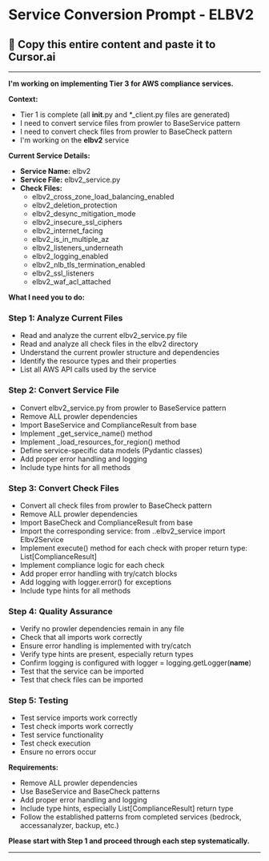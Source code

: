 # Service Conversion Prompt - ELBV2

## 🎯 Copy this entire content and paste it to Cursor.ai

---

**I'm working on implementing Tier 3 for AWS compliance services.**

**Context:**
- Tier 1 is complete (all __init__.py and *_client.py files are generated)
- I need to convert service files from prowler to BaseService pattern
- I need to convert check files from prowler to BaseCheck pattern
- I'm working on the **elbv2** service

**Current Service Details:**
- **Service Name:** elbv2
- **Service File:** elbv2_service.py
- **Check Files:** 
  - elbv2_cross_zone_load_balancing_enabled
  - elbv2_deletion_protection
  - elbv2_desync_mitigation_mode
  - elbv2_insecure_ssl_ciphers
  - elbv2_internet_facing
  - elbv2_is_in_multiple_az
  - elbv2_listeners_underneath
  - elbv2_logging_enabled
  - elbv2_nlb_tls_termination_enabled
  - elbv2_ssl_listeners
  - elbv2_waf_acl_attached

**What I need you to do:**

### Step 1: Analyze Current Files
- Read and analyze the current elbv2_service.py file
- Read and analyze all check files in the elbv2 directory
- Understand the current prowler structure and dependencies
- Identify the resource types and their properties
- List all AWS API calls used by the service

### Step 2: Convert Service File
- Convert elbv2_service.py from prowler to BaseService pattern
- Remove ALL prowler dependencies
- Import BaseService and ComplianceResult from base
- Implement _get_service_name() method
- Implement _load_resources_for_region() method
- Define service-specific data models (Pydantic classes)
- Add proper error handling and logging
- Include type hints for all methods

### Step 3: Convert Check Files
- Convert all check files from prowler to BaseCheck pattern
- Remove ALL prowler dependencies
- Import BaseCheck and ComplianceResult from base
- Import the corresponding service: from ..elbv2_service import Elbv2Service
- Implement execute() method for each check with proper return type: List[ComplianceResult]
- Implement compliance logic for each check
- Add proper error handling with try/catch blocks
- Add logging with logger.error() for exceptions
- Include type hints for all methods

### Step 4: Quality Assurance
- Verify no prowler dependencies remain in any file
- Check that all imports work correctly
- Ensure error handling is implemented with try/catch
- Verify type hints are present, especially return types
- Confirm logging is configured with logger = logging.getLogger(__name__)
- Test that the service can be imported
- Test that check files can be imported

### Step 5: Testing
- Test service imports work correctly
- Test check imports work correctly
- Test service functionality
- Test check execution
- Ensure no errors occur

**Requirements:**
- Remove ALL prowler dependencies
- Use BaseService and BaseCheck patterns
- Add proper error handling and logging
- Include type hints, especially List[ComplianceResult] return type
- Follow the established patterns from completed services (bedrock, accessanalyzer, backup, etc.)

**Please start with Step 1 and proceed through each step systematically.**

---
